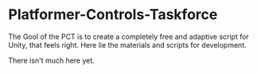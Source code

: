 # Platformer-Controls-Taskforce
The Gool of the PCT is to create a completely free and adaptive script for Unity, that feels right.
Here lie the materials and scripts for development.

There isn't much here yet.

